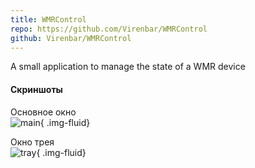 ```yaml
---
title: WMRControl
repo: https://github.com/Virenbar/WMRControl
github: Virenbar/WMRControl
---
```

A small application to manage the state of a WMR device

#### Скриншоты

Основное окно  
![main](/images/wmrcontrol/window.png){ .img-fluid}

Окно трея  
![tray](/images/wmrcontrol//tray.png){ .img-fluid}
